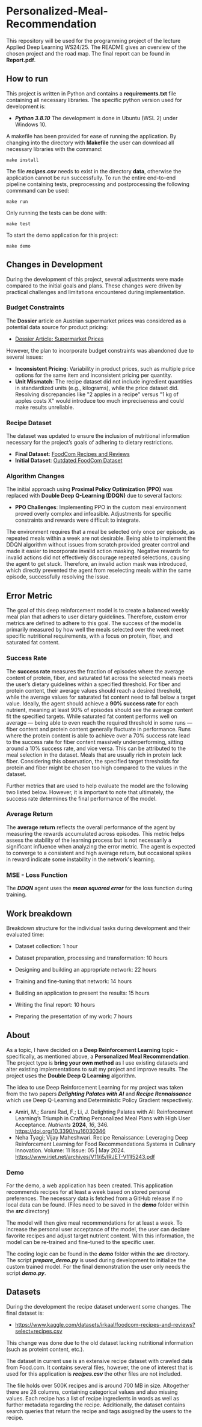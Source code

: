 # Personalized-Meal-Recommendation
This repository will be used for the programming project of the lecture Applied Deep Learning WS24/25. The README gives an overview of the chosen project and the road map. The final report can be found in **Report.pdf**.

## How to run
This project is written in Python and contains a **requirements.txt** file containing all necessary libraries. The specific python version used for development is:
- ***Python 3.8.10***
The development is done in Ubuntu (WSL 2) under Windows 10. 

A makefile has been provided for ease of running the application. By changing into the directory with **Makefile** the user can download all necessary libraries with the command:
```
make install
```
The file ***recipes.csv*** needs to exist in the directory **data**, otherwise the application cannot be run successfully. To run the entire end-to-end pipeline containing tests, preprocessing and postprocessing the following commmand can be used:
```
make run
```
Only running the tests can be done with:
```
make test
```

To start the demo application for this project:
```
make demo
```

## Changes in Development
During the development of this project, several adjustments were made compared to the initial goals and plans. These changes were driven by practical challenges and limitations encountered during implementation.

### Budget Constraints
The **Dossier** article on Austrian supermarket prices was considered as a potential data source for product pricing:
- [Dossier Article: Supermarket Prices](https://www.dossier.at/dossiers/supermaerkte/quellen/anatomie-eines-supermarkts-die-methodik/)

However, the plan to incorporate budget constraints was abandoned due to several issues:
- **Inconsistent Pricing**: Variability in product prices, such as multiple price options for the same item and inconsistent pricing per quantity.
- **Unit Mismatch**: The recipe dataset did not include ingredient quantities in standardized units (e.g., kilograms), while the price dataset did. Resolving discrepancies like "2 apples in a recipe" versus "1 kg of apples costs X" would introduce too much impreciseness and could make results unreliable.

### Recipe Dataset
The dataset was updated to ensure the inclusion of nutritional information necessary for the project’s goals of adhering to dietary restrictions.  
- **Final Dataset**: [FoodCom Recipes and Reviews](https://www.kaggle.com/datasets/irkaal/foodcom-recipes-and-reviews?select=recipes.csv)  
- **Initial Dataset**: [Outdated FoodCom Dataset](https://www.kaggle.com/datasets/shuyangli94/foodcom-recipes-with-search-terms-and-tags)

### Algorithm Changes
The initial approach using **Proximal Policy Optimization (PPO)** was replaced with **Double Deep Q-Learning (DDQN)** due to several factors:
- **PPO Challenges**: Implementing PPO in the custom meal environment proved overly complex and infeasible. Adjustments for specific constraints and rewards were difficult to integrate.

The environment requires that a meal be selected only once per episode, as repeated meals within a week are not desirable. Being able to implement the DDQN algorithm without issues from scratch provided greater control and made it easier to incorporate invalid action masking. Negative rewards for invalid actions did not effectively discourage repeated selections, causing the agent to get stuck. Therefore, an invalid action mask was introduced, which directly prevented the agent from reselecting meals within the same episode, successfully resolving the issue.

## Error Metric
The goal of this deep reinforcement model is to create a balanced weekly meal plan that adhers to user dietary guidelines. Therefore, custom error metrics are defined to adhere to this goal. The success of the model is primarily measured by how well the meals selected over the week meet specific nutritional requirements, with a focus on protein, fiber, and saturated fat content.

### Success Rate
The **success rate** measures the fraction of episodes where the average content of protein, fiber, and saturated fat across the selected meals meets the user’s dietary guidelines within a specified threshold. For fiber and protein content, their average values should reach a desired threshold, while the average values for saturated fat content need to fall below a target value. Ideally, the agent should achieve a **90% success rate** for each nutrient, meaning at least 90% of episodes should see the average content fit the specified targets. While saturated fat content performs well on average — being able to even reach the required threshold in some runs — fiber content and protein content generally fluctuate in performance. Runs where the protein content is able to achieve over a 70% success rate lead to the success rate for fiber content massively underperforming, sitting around a 10% success rate, and vice versa. This can be attributed to the meal selection in the dataset. Meals that are usually rich in protein lack fiber. Considering this observation, the specified target thresholds for protein and fiber might be chosen too high compared to the values in the dataset.

Further metrics that are used to help evaluate the model are the following two listed below. However, it is important to note that ultimately, the success rate determines the final performance of the model.
### Average Return
The **average return** reflects the overall performance of the agent by measuring the rewards accumulated across episodes. This metric helps assess the stability of the learning process but is not necessarily a significant influence when analyzing the error metric. The agent is expected to converge to a consistent and high average return, but occasional spikes in reward indicate some instability in the network's learning.

### MSE - Loss Function
The ***DDQN*** agent uses the ***mean squared error*** for the loss function during training. 

## Work breakdown
Breakdown structure for the individual tasks during development and their evaluated time:

 - Dataset collection: 1 hour
 - Dataset preparation, processing and transformation: 10 hours

 - Designing and building an appropriate network: 22 hours 
 - Training and fine-tuning that network: 14 hours

  - Building an application to present the results: 15 hours
  - Writing the final report: 10 hours
  - Preparing the presentation of my work: 7 hours

## About
As a topic, I have decided on a **Deep Reinforcement Learning** topic -  specifically, as mentioned above, a **Personalized Meal Recommendation**. 
The project type is **bring your own method** as I use existing datasets and alter existing implementations to suit my project and improve results. 
The project uses the **Double Deep Q Learning** algorithm.

The idea to use Deep Reinforcement Learning for my project was taken from the two papers ***Delighting Palates with AI*** and ***Recipe Rennaissance*** which use Deep Q-Learning and Deterministic Policy Gradient respectively.
-  Amiri, M.; Sarani Rad, F.; Li, J. Delighting Palates with AI: Reinforcement Learning’s Triumph in Crafting Personalized Meal Plans with High User Acceptance. _Nutrients_ **2024**, _16_, 346. https://doi.org/10.3390/nu16030346
- Neha Tyagi; Vijay Maheshwari. Recipe Renaissance: Leveraging Deep Reinforcement Learning for Food
Recommendations Systems in Culinary Innovation. Volume: 11 Issue: 05 | May 2024. https://www.irjet.net/archives/V11/i5/IRJET-V11I5243.pdf

### Demo
For the demo, a web application has been created. This application recommends recipes for at least a week based on stored personal preferences. The necessary data is fetched from a GitHub release if no local data can be found. (Files need to be saved in the ***demo*** folder within the ***src*** directory) 

The model will then give meal recommendations for at least a week. To increase the personal user acceptance of the model, the user can declare favorite recipes and adjust target nutrient content. With this information, the model can be re-trained and fine-tuned to the specific user.

The coding logic can be found in the ***demo*** folder within the ***src*** directory. The script ***prepare_demo.py*** is used during development to initialize the custom trained model. For the final demonstration the user only needs the script ***demo.py***.

## Datasets
During the development the recipe dataset underwent some changes. The final dataset is:
- https://www.kaggle.com/datasets/irkaal/foodcom-recipes-and-reviews?select=recipes.csv

This change was done due to the old dataset lacking nutritional information (such as proteint content, etc.). 

The dataset in current use is an extensive recipe dataset with crawled data from Food.com. It contains several files, however, the one of interest that is used for this application is ***recipes.csv*** the other files are not included.

The file holds over 500K recipes and is around 700 MB in size. Altogether there are 28 columns, containing categorical values and also missing values. Each recipe has a list of recipe ingredients in words as well as further metadata regarding the recipe. Additionally, the dataset contains search queries that return the recipe and tags assigned by the users to the recipe. 
